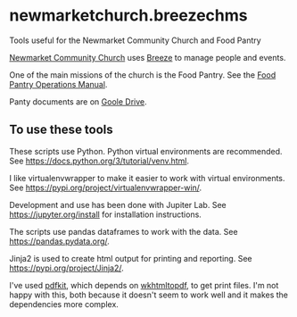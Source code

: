 # newmarketchurch.breezechms
Tools useful for the Newmarket Community Church and Food Pantry

[Newmarket Community Church](https://www.newmarketchurch.org/) uses [Breeze](https://www.breezechms.com/) to manage people and events.

One of the main missions of the church is the Food Pantry. See the [Food Pantry Operations Manual](https://static1.squarespace.com/static/62b9e0e5df408d5c55fc56c8/t/64ffa76bf37f8b502e50fc7a/1694476141825/Food+Pantry+Operations+Manual+_First+Edition+August+30+2023.docx+-+Google+Docs.pdf).

Panty documents are on [Goole Drive](https://drive.google.com/drive/folders/0AF3bQjKDDPR-Uk9PVA). 

## To use these tools
These scripts use Python. Python virtual environments are recommended. See https://docs.python.org/3/tutorial/venv.html.

I like virtualenvwrapper to make it easier to work with virtual environments. See https://pypi.org/project/virtualenvwrapper-win/.

Development and use has been done with Jupiter Lab. See https://jupyter.org/install for installation instructions.

The scripts use pandas dataframes to work with the data. See https://pandas.pydata.org/.

Jinja2 is used to create html output for printing and reporting. See https://pypi.org/project/Jinja2/.

I've used [pdfkit](https://pypi.org/project/pdfkit/), which depends on [wkhtmltopdf](https://wkhtmltopdf.org/), to get print files. I'm not happy with this, both because it doesn't seem to work well and it makes the dependencies more complex.
